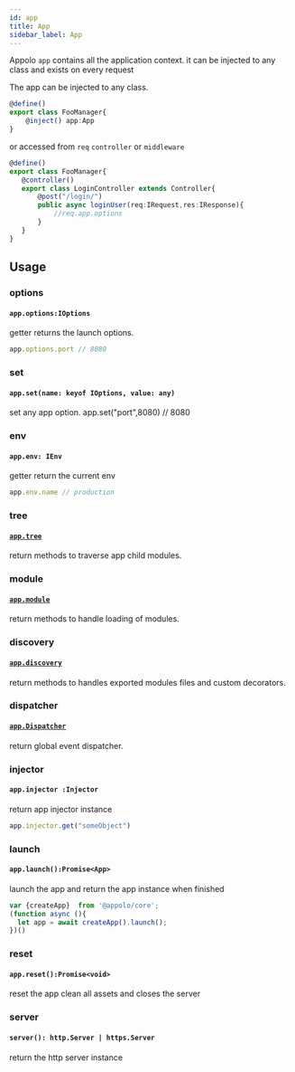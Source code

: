 ```yaml
---
id: app
title: App
sidebar_label: App
---
```


Appolo `app` contains all the application context.
it can be injected to any class and exists on every request

The app can be injected to any class.
```typescript
@define()
export class FooManager{
    @inject() app:App
}
```
or accessed from  `req` `controller` or `middleware`
```typescript
@define()
export class FooManager{
   @controller()
   export class LoginController extends Controller{
       @post("/login/")
       public async loginUser(req:IRequest,res:IResponse){
           //req.app.options
       }
   }
}
```

## Usage
### options
#### `app.options:IOptions`
getter returns the launch options.
```typescript
app.options.port // 8080
```
### set
#### `app.set(name: keyof IOptions, value: any)`
set any app option.
app.set("port",8080) // 8080

### env
#### `app.env: IEnv`
getter return the current env
```typescript
app.env.name // production
```
### tree
#### [`app.tree`](/docs/core/tree)
return methods to traverse app child modules.

### module
#### [`app.module`](/docs/core/modules)
return methods to handle loading of modules.

### discovery
#### [`app.discovery`](/docs/core/discovery)
return methods to handles exported modules files and custom decorators.

### dispatcher
#### [`app.Dispatcher`](/docs/utils/event-dispatcher)
return global event dispatcher.


### injector
#### `app.injector :Injector`
return app injector instance
```typescript
app.injector.get("someObject")
```
### launch
#### `app.launch():Promise<App>`
launch the app and return the app instance when finished

```typescript
var {createApp}  from '@appolo/core';
(function async (){
  let app = await createApp().launch();
})()
```

### reset
#### `app.reset():Promise<void>`
reset the app clean all assets and closes the server
### server
#### `server(): http.Server | https.Server`
return the http server instance 





